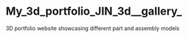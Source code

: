 # My_3d_portfolio_JIN_3d__gallery_
3D portfolio website showcasing different part and assembly models
